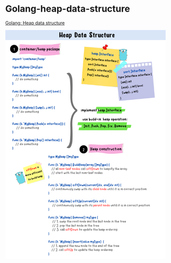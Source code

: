 # Golang-heap-data-structure
[Golang: Heap data structure](https://yuminlee2.medium.com/golang-heap-data-structure-45760f9562dc)

![heap-data-structure-summary-card](https://github.com/ClaireLee22/Golang-heap-data-structure/blob/main/images/Heap%20Data%20Structure.png)
